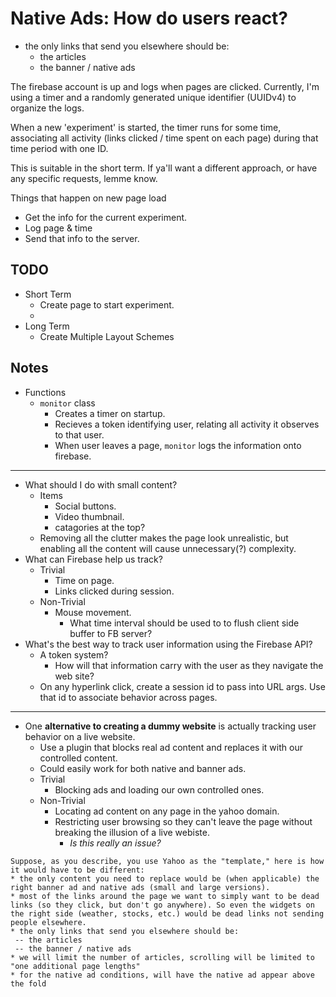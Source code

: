 Native Ads: How do users react?
===============================

* the only links that send you elsewhere should be:
    - the articles
    - the banner / native ads


The firebase account is up and logs when pages are clicked. Currently, I'm using a timer and a randomly generated unique identifier (UUIDv4) to organize the logs. 

When a new 'experiment' is started, the timer runs for some time, associating all activity (links clicked / time spent on each page) during that time period with one ID.

This is suitable in the short term. If ya'll want a different approach, or have any specific requests, lemme know.


Things that happen on new page load
* Get the info for the current experiment.
* Log page & time
* Send that info to the server.


## TODO

* Short Term
    - Create page to start experiment.
    - 
 * Long Term
    - Create Multiple Layout Schemes


## Notes

* Functions
    - `monitor` class
        + Creates a timer on startup.
        + Recieves a token identifying user, relating all activity it observes to that user.
        + When user leaves a page, `monitor` logs the information onto firebase.


---
* What should I do with small content?
    - Items
        + Social buttons.
        + Video thumbnail.
        + catagories at the top?
    - Removing all the clutter makes the page look unrealistic, but enabling all the content will cause unnecessary(?) complexity.
* What can Firebase help us track?
    - Trivial
        + Time on page.
        + Links clicked during session.
    - Non-Trivial
        + Mouse movement.
            * What time interval should be used to to flush client side buffer to FB server?
* What's the best way to track user information using the Firebase API?
    - A token system?
        + How will that information carry with the user as they navigate the web site?
    - On any hyperlink click, create a session id to pass into URL args. Use that id to associate behavior across pages.

---

* One __alternative to creating a dummy website__ is actually tracking user behavior on a live website.
    - Use a plugin that blocks real ad content and replaces it with our controlled content.
    - Could easily work for both native and banner ads.
    - Trivial
        + Blocking ads and loading our own controlled ones.
    - Non-Trivial
        + Locating ad content on any page in the yahoo domain.
        + Restricting user browsing so they can't leave the page without breaking the illusion of a live webiste.
            * _Is this really an issue?_

```
Suppose, as you describe, you use Yahoo as the "template," here is how it would have to be different:
* the only content you need to replace would be (when applicable) the right banner ad and native ads (small and large versions).
* most of the links around the page we want to simply want to be dead links (so they click, but don't go anywhere). So even the widgets on the right side (weather, stocks, etc.) would be dead links not sending people elsewhere.
* the only links that send you elsewhere should be:
 -- the articles
 -- the banner / native ads
* we will limit the number of articles, scrolling will be limited to "one additional page lengths"
* for the native ad conditions, will have the native ad appear above the fold

```